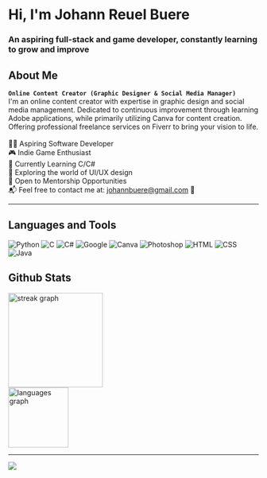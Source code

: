 <h1 align="left">Hi, I'm Johann Reuel Buere</h1>

<h3 align="left">An aspiring full-stack and game developer, constantly learning to grow and improve</h3>

## About Me
**`Online Content Creator (Graphic Designer & Social Media Manager)`**<br>
I'm an online content creator with expertise in graphic design and social media management. Dedicated to continuous improvement through learning Adobe applications, while primarily utilizing Canva for content creation. Offering professional freelance services on Fiverr to bring your vision to life.<br><br>
👨‍💻 Aspiring Software Developer<br>
🎮 Indie Game Enthusiast<br>
🌱 Currently Learning C/C#<br>
🎨 Exploring the world of UI/UX design<br>
👥 Open to Mentorship Opportunities<br>
📬 Feel free to contact me at: johannbuere@gmail.com 📧<be>

---

## Languages and Tools
![Python](https://img.shields.io/badge/python-%233776AB.svg?style=for-the-badge&logo=python&logoColor=white) ![C](https://img.shields.io/badge/c-%2300599C.svg?style=for-the-badge&logo=c&logoColor=white)  ![C#](https://img.shields.io/badge/c%23-%23239120.svg?style=for-the-badge&logo=c-sharp&logoColor=white)  ![Google](https://img.shields.io/badge/google-%234285F4.svg?style=for-the-badge&logo=google&logoColor=white)  ![Canva](https://img.shields.io/badge/canva-%2300C4CC.svg?style=for-the-badge&logo=canva&logoColor=white)  ![Photoshop](https://img.shields.io/badge/photoshop-%2300C4CC.svg?style=for-the-badge&logo=adobe-photoshop&logoColor=white) ![HTML](https://img.shields.io/badge/HTML-%2343853D.svg?style=for-the-badge&logo=html5&logoColor=white) ![CSS](https://img.shields.io/badge/CSS-%231572B6.svg?style=for-the-badge&logo=css3&logoColor=white) ![Java](https://img.shields.io/badge/Java-%23ED8B00.svg?style=for-the-badge&logo=java&logoColor=white)


## Github Stats
<div align="left">
  <img src="https://streak-stats.demolab.com?user=johannbuere&locale=en&mode=weekly&theme=prussian&hide_border=true&border_radius=5&order=3" height="190" alt="streak graph"  /><br>
  <img src="https://github-readme-stats.vercel.app/api/top-langs?username=johannbuere&locale=en&hide_title=false&layout=compact&card_width=320&langs_count=5&theme=prussian&hide_border=true&order=2" height="121" alt="languages graph"  /><br>
</div>

---
![](https://komarev.com/ghpvc/?username=johannbuere&icon=0&color=4)




